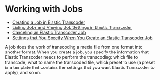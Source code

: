 # Working with Jobs<a name="working-with-jobs"></a>


+ [Creating a Job in Elastic Transcoder](creating-jobs.md)
+ [Listing Jobs and Viewing Job Settings in Elastic Transcoder](listing-jobs.md)
+ [Canceling an Elastic Transcoder Job](canceling-a-job.md)
+ [Settings that You Specify When You Create an Elastic Transcoder Job](job-settings.md)

A job does the work of transcoding a media file from one format into another format\. When you create a job, you specify the information that Elastic Transcoder needs to perform the transcoding: which file to transcode, what to name the transcoded file, which preset to use \(a preset is a template that contains the settings that you want Elastic Transcoder to apply\), and so on\.